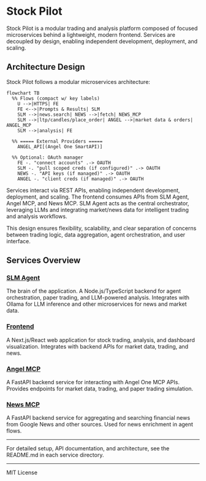 # Stock Pilot

Stock Pilot is a modular trading and analysis platform composed of focused microservices behind a lightweight, modern frontend. Services are decoupled by design, enabling independent development, deployment, and scaling.

## Architecture Design

Stock Pilot follows a modular microservices architecture:

```mermaid
flowchart TB
  %% Flows (compact w/ key labels)
    U -->|HTTPS| FE
    FE <-->|Prompts & Results| SLM
    SLM -->|news.search| NEWS -->|fetch| NEWS_MCP
    SLM -->|ltp/candles/place_order| ANGEL -->|market data & orders| ANGEL_MCP
    SLM -->|analysis| FE

  %% ===== External Providers =====
    ANGEL_API[(Angel One SmartAPI)]
  
  %% Optional: OAuth manager
    FE -. "connect accounts" .-> OAUTH
    SLM -. "pull scoped creds (if configured)" .-> OAUTH
    NEWS -. "API keys (if managed)" .-> OAUTH
    ANGEL -. "client creds (if managed)" .-> OAUTH

```
Services interact via REST APIs, enabling independent development, deployment, and scaling. The frontend consumes APIs from SLM Agent, Angel MCP, and News MCP. SLM Agent acts as the central orchestrator, leveraging LLMs and integrating market/news data for intelligent trading and analysis workflows.

This design ensures flexibility, scalability, and clear separation of concerns between trading logic, data aggregation, agent orchestration, and user interface.

## Services Overview

### [SLM Agent](apps/slm-agent/)
The brain of the application. A Node.js/TypeScript backend for agent orchestration, paper trading, and LLM-powered analysis. Integrates with Ollama for LLM inference and other microservices for news and market data.

### [Frontend](apps/frontend/)
A Next.js/React web application for stock trading, analysis, and dashboard visualization. Integrates with backend APIs for market data, trading, and news.

### [Angel MCP](apps/angel-mcp/)
A FastAPI backend service for interacting with Angel One MCP APIs. Provides endpoints for market data, trading, and paper trading simulation.

### [News MCP](apps/news-mcp/)
A FastAPI backend service for aggregating and searching financial news from Google News and other sources. Used for news enrichment in agent flows.

---

For detailed setup, API documentation, and architecture, see the README.md in each service directory.

---

MIT License
